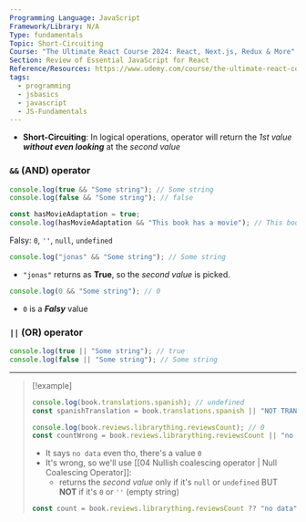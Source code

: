 ```yaml
---
Programming Language: JavaScript
Framework/Library: N/A
Type: fundamentals
Topic: Short-Circuiting
Course: "The Ultimate React Course 2024: React, Next.js, Redux & More"
Section: Review of Essential JavaScript for React
Reference/Resources: https://www.udemy.com/course/the-ultimate-react-course/
tags:
  - programming
  - jsbasics
  - javascript
  - JS-Fundamentals
---
```


- __Short-Circuiting__: In logical operations, operator will return the _1st value_ ___without even looking___ at the _second value_ 

### `&&` (AND) operator
```javascript
console.log(true && "Some string"); // Some string
console.log(false && "Some string"); // false

const hasMovieAdaptation = true;
console.log(hasMovieAdaptation && "This book has a movie"); // This book has a movie
```

Falsy: `0`, `''`, `null`, `undefined`
```javascript
console.log("jonas" && "Some string"); // Some string
```
- `"jonas"` returns as __True__, so the _second value_ is picked.

```javascript
console.log(0 && "Some string"); // 0
```
- `0` is a ___Falsy___ value

### `||` (OR) operator

```js
console.log(true || "Some string"); // true
console.log(false || "Some string"); // Some string
```


---
> [!example]
> ```js
> console.log(book.translations.spanish); // undefined
> const spanishTranslation = book.translations.spanish || "NOT TRANSLATED"; // NOT TRANSLATED
> ```
> 
> ```js
> console.log(book.reviews.librarything.reviewsCount); // 0
> const countWrong = book.reviews.librarything.reviewsCount || "no data"'; // no data
> 
> ```
> - It says `no data` even tho, there's a value `0`
> - It's wrong, so we'll use [[04 Nullish coalescing operator | Null Coalescing Operator]]:
> 	- returns the _second value_ only if it's `null` or `undefined` BUT __NOT__ if it's `0` or `''` (empty string)
> ```js
> const count = book.reviews.librarything.reviewsCount ?? "no data";
> ```

